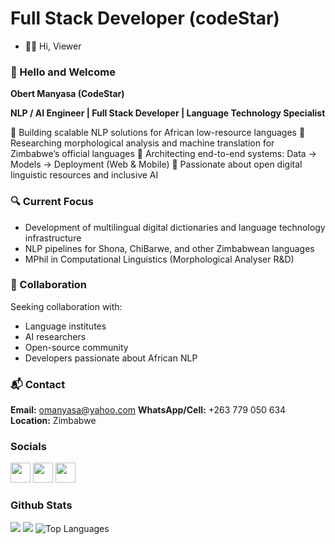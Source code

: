 # Full Stack Developer (codeStar)
- 🔴🔴 Hi, Viewer
### 👋 Hello and Welcome

**Obert Manyasa (CodeStar)**

**NLP / AI Engineer | Full Stack Developer | Language Technology Specialist**

🔹 Building scalable NLP solutions for African low-resource languages
🔹 Researching morphological analysis and machine translation for Zimbabwe’s official languages
🔹 Architecting end-to-end systems: Data → Models → Deployment (Web & Mobile)
🔹 Passionate about open digital linguistic resources and inclusive AI

### 🔍 Current Focus

-   Development of multilingual digital dictionaries and language technology infrastructure
-   NLP pipelines for Shona, ChiBarwe, and other Zimbabwean languages
-   MPhil in Computational Linguistics (Morphological Analyser R&D)

### 🤝 Collaboration

Seeking collaboration with:

-   Language institutes
-   AI researchers
-   Open-source community
-   Developers passionate about African NLP

### 📬 Contact

**Email:** [omanyasa@yahoo.com](mailto:omanyasa@yahoo.com)
**WhatsApp/Cell:** +263 779 050 634
**Location:** Zimbabwe


### Socials

<p align="left"> <a href="https://www.github.com/wealthymanyasa" target="_blank" rel="noreferrer"><img src="https://raw.githubusercontent.com/danielcranney/readme-generator/main/public/icons/socials/github.svg" width="32" height="32" /></a> 
<a href="https://www.linkedin.com/in/obertmanyasa" target="_blank" rel="noreferrer"><img src="https://raw.githubusercontent.com/danielcranney/readme-generator/main/public/icons/socials/linkedin.svg" width="32" height="32" /></a>
<a href="https://www.twitter.com/manyasaobert" target="_blank" rel="noreferrer"><img src="https://raw.githubusercontent.com/danielcranney/readme-generator/main/public/icons/socials/twitter.svg" width="32" height="32" /></a></p>

### Github Stats

<img src="https://github-readme-stats.vercel.app/api?username=wealthymanyasa&&show_icons=true&title_color=00ff99&icon_color=00ff33&text_color=ebebed&bg_color=000">

<img src="https://github-readme-streak-stats.herokuapp.com/?user=wealthymanyasa&stroke=ffffff&background=000000&ring=00ff77&fire=00ff11&currStreakNum=ffffff&currStreakLabel=00ff44&sideNums=00ff77&sideLabels=ffffff&dates=ffffff&hide_border=true" />

<img src="https://github-readme-stats.vercel.app/api/top-langs/?username=jsstackdevelopers&langs_count=15&title_color=00ff99&text_color=ffffff&icon_color=00ff77&bg_color=000000&hide_border=true&locale=en&custom_title=Top%20%Languages" alt="Top Languages" />




